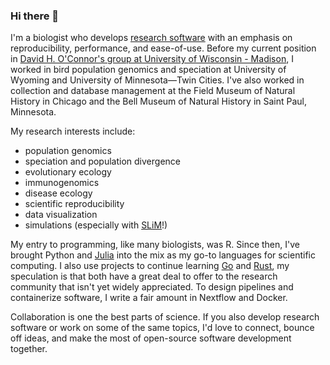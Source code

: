 ### Hi there 👋

I'm a biologist who develops [research software](https://us-rse.org/about/what-is-an-rse/) with an emphasis on reproducibility, performance, and ease-of-use. Before my current position in [David H. O'Connor's group at University of Wisconsin - Madison](https://dho.pathology.wisc.edu/), I worked in bird population genomics and speciation at University of Wyoming and University of Minnesota—Twin Cities. I've also worked in collection and database management at the Field Museum of Natural History in Chicago and the Bell Museum of Natural History in Saint Paul, Minnesota.

My research interests include:
 - population genomics
 - speciation and population divergence
 - evolutionary ecology
 - immunogenomics
 - disease ecology
 - scientific reproducibility
 - data visualization
 - simulations (especially with [SLiM](https://messerlab.org/slim/)!)

My entry to programming, like many biologists, was R. Since then, I've brought Python and [Julia](https://julialang.org/) into the mix as my go-to languages for scientific computing. I also use projects to continue learning [Go](https://go.dev/) and [Rust](https://www.rust-lang.org/), my speculation is that both have a great deal to offer to the research community that isn't yet widely appreciated. To design pipelines and containerize software, I write a fair amount in Nextflow and Docker.

Collaboration is one the best parts of science. If you also develop research software or work on some of the same topics, I'd love to connect, bounce off ideas, and make the most of open-source software development together.

<!--
**nrminor/nrminor** is a ✨ _special_ ✨ repository because its `README.md` (this file) appears on your GitHub profile.

Here are some ideas to get you started:

- 🔭 I’m currently working on ...
- 🌱 I’m currently learning ...
- 👯 I’m looking to collaborate on ...
- 🤔 I’m looking for help with ...
- 💬 Ask me about ...
- 📫 How to reach me: ...
- 😄 Pronouns: ...
- ⚡ Fun fact: ...
-->
